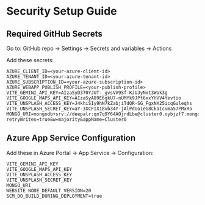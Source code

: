 # Security Setup Guide

## Required GitHub Secrets

Go to: GitHub repo → Settings → Secrets and variables → Actions

Add these secrets:

```
AZURE_CLIENT_ID=<your-azure-client-id>
AZURE_TENANT_ID=<your-azure-tenant-id>
AZURE_SUBSCRIPTION_ID=<your-azure-subscription-id>
AZURE_WEBAPP_PUBLISH_PROFILE=<your-publish-profile>
VITE_GEMINI_API_KEY=AIzaSyD370YJUT-_gvsVV9Sf-KJUJyNxt3Wok3g
VITE_GOOGLE_MAPS_API_KEY=AIzaSyA89E6gkU7-nUMYk9JPt6xxYHVV4Yevtio
VITE_UNSPLASH_ACCESS_KEY=J4khiSIy9hN7kZabjiTdQR-SG_FgxNX25icqGuleqhs
VITE_UNSPLASH_SECRET_KEY=aY-3XCFIX18vb34Y-jAlPdUo1eG8CkaIcvma57PMxRo
MONGO_URI=mongodb+srv://deepalr:qn7q9Y64AOjrdLbe@cluster0.oybjzf7.mongodb.net/travelbuddy?retryWrites=true&w=majority&appName=Cluster0
```

## Azure App Service Configuration

Add these in Azure Portal → App Service → Configuration:

```
VITE_GEMINI_API_KEY
VITE_GOOGLE_MAPS_API_KEY  
VITE_UNSPLASH_ACCESS_KEY
VITE_UNSPLASH_SECRET_KEY
MONGO_URI
WEBSITE_NODE_DEFAULT_VERSION=20
SCM_DO_BUILD_DURING_DEPLOYMENT=true
```